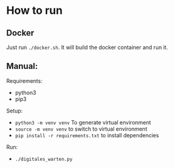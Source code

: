 # How to run

## Docker

Just run `./docker.sh`. It will build the docker container and run it.

## Manual:

Requirements:
* python3
* pip3

Setup:
* `python3 -m venv venv` To generate virtual environment
* `source -m venv venv` to switch to virtual environment
* `pip install -r requirements.txt` to install dependencies

Run:
* `./digitales_warten.py`
